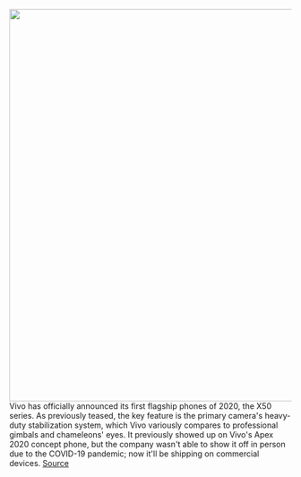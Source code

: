 <img src='https://cdn.vox-cdn.com/thumbor/LuuAwpVz27A7v5kaOS2IZ8tN_r0=/0x0:2000x1333/1200x800/filters:focal(840x507:1160x827)/cdn.vox-cdn.com/uploads/chorus_image/image/66879884/IMG_7408_32.0.jpg' width='700px' /><br/>
Vivo has officially announced its first flagship phones of 2020, the X50 series. As previously teased, the key feature is the primary camera's heavy-duty stabilization system, which Vivo variously compares to professional gimbals and chameleons' eyes. It previously showed up on Vivo's Apex 2020 concept phone, but the company wasn't able to show it off in person due to the COVID-19 pandemic; now it'll be shipping on commercial devices.
<a href='https://www.theverge.com/2020/6/1/21276646/vivo-x50-pro-plus-flagship-phone-announced-gimbal-camera'> Source <a/>